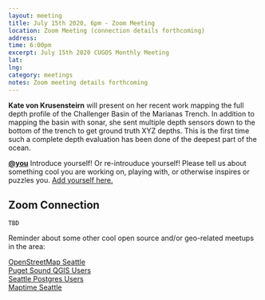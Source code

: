 ```yaml
---
layout: meeting
title: July 15th 2020, 6pm - Zoom Meeting
location: Zoom Meeting (connection details forthcoming)
address: 
time: 6:00pm
excerpt: July 15th 2020 CUGOS Monthly Meeting
lat: 
lng: 
category: meetings
notes: Zoom meeting details forthcoming
---
```


**Kate von Krusensteirn** will present on her recent work mapping the full depth profile of the Challenger Basin of the Marianas Trench.  In addition to mapping the basin with sonar, she sent multiple depth sensors down to the bottom of the trench to get ground truth XYZ depths.  This is the first time such a complete depth evaluation has been done of the deepest part of the ocean.

**[@you](http://cugos.org/people/)** Introduce yourself! Or re-introuduce yourself! Please tell us about something cool you are working on, playing with, or otherwise inspires or puzzles you. [Add yourself here.](https://github.com/cugos/cugos.github.com/blob/master/meetings/_posts/2020-05-20-cugos_monthly.md)

## Zoom Connection

```
TBD
```

Reminder about some other cool open source and/or geo-related meetups in the area:

[OpenStreetMap Seattle](https://www.meetup.com/OpenStreetMap-Seattle/)  
[Puget Sound QGIS Users](https://www.meetup.com/Puget-Sound-QGIS-Users-Group/)  
[Seattle Postgres Users](https://www.meetup.com/Seattle-Postgres/)  
[Maptime Seattle](https://www.meetup.com/MaptimeSEA/)  
